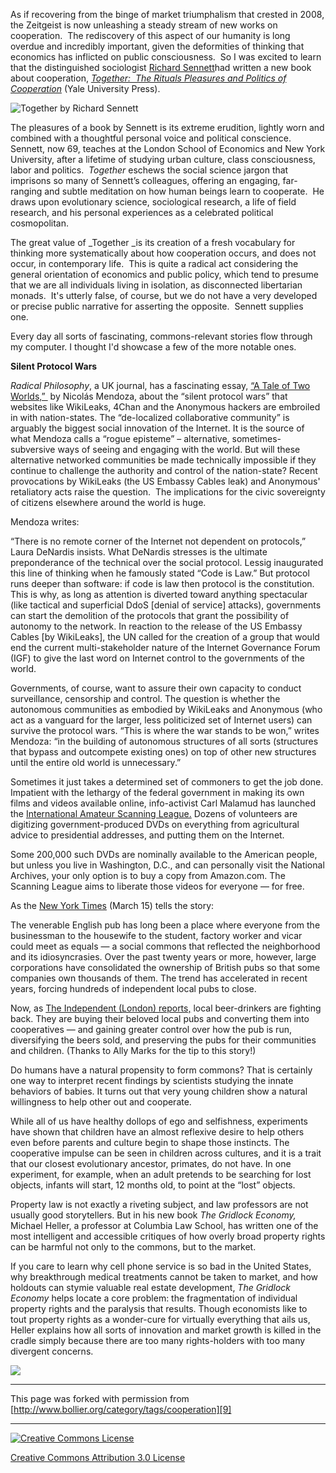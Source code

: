 

As if recovering from the binge of market triumphalism that crested in 2008, 
the Zeitgeist is now unleashing a steady stream of new works on cooperation.  
The rediscovery of this aspect of our humanity is long overdue and incredibly 
important, given the deformities of thinking that economics has inflicted on 
public consciousness.  So I was excited to learn that the distinguished sociologist 
[Richard Sennett][1]had written a new book about cooperation, [_Together:  
The Rituals Pleasures and Politics of Cooperation_][2] (Yale University Press).  

![][3]

The pleasures of a book by Sennett is its extreme erudition, lightly worn and 
combined with a thoughtful personal voice and political conscience.  Sennett, 
now 69, teaches at the London School of Economics and New York University, 
after a lifetime of studying urban culture, class consciousness, labor and 
politics.  _Together_ eschews the social science jargon that imprisons so many 
of Sennett’s colleagues, offering an engaging, far-ranging and subtle meditation 
on how human beings learn to cooperate.  He draws upon evolutionary science, 
sociological research, a life of field research, and his personal experiences 
as a celebrated political cosmopolitan.

The great value of _Together _is its creation of a fresh vocabulary for thinking 
more systematically about how cooperation occurs, and does not occur, in contemporary 
life.  This is quite a radical act considering the general orientation of economics 
and public policy, which tend to presume that we are all individuals living 
in isolation, as disconnected libertarian monads.  It's utterly false, of course, 
but we do not have a very developed or precise public narrative for asserting 
the opposite.  Sennett supplies one.  

Every day all sorts of fascinating, commons-relevant stories flow through my 
computer. I thought I'd showcase a few of the more notable ones. 

**Silent Protocol Wars**

_Radical Philosophy_, a UK journal, has a fascinating essay, [“A Tale of Two 
Worlds,” ][4] by Nicolás Mendoza, about the “silent protocol wars” that websites 
like WikiLeaks, 4Chan and the Anonymous hackers are embroiled in with nation-states. 
The “de-localized collaborative community” is arguably the biggest social innovation 
of the Internet. It is the source of what Mendoza calls a “rogue episteme” 
– alternative, sometimes-subversive ways of seeing and engaging with the world. 
But will these alternative networked communities be made technically impossible 
if they continue to challenge the authority and control of the nation-state? 
Recent provocations by WikiLeaks (the US Embassy Cables leak) and Anonymous' 
retaliatory acts raise the question.  The implications for the civic sovereignty 
of citizens elsewhere around the world is huge.

Mendoza writes: 

“There is no remote corner of the Internet not dependent on protocols,” Laura DeNardis insists. What DeNardis stresses is the ultimate preponderance of the technical over the social protocol. Lessig inaugurated this line of thinking when he famously stated “Code is Law.” But protocol runs deeper than software: if code is law then protocol is the 
constitution. This is why, as long as attention is diverted toward anything 
spectacular (like tactical and superficial DdoS [denial of service] attacks), 
governments can start the demolition of the protocols that grant the possibility 
of autonomy to the network. In reaction to the release of the US Embassy Cables 
[by WikiLeaks], the UN called for the creation of a group that would end the 
current multi-stakeholder nature of the Internet Governance Forum (IGF) to 
give the last word on Internet control to the governments of the world. 

Governments, of course, want to assure their own capacity to conduct surveillance, 
censorship and control. The question is whether the autonomous communities 
as embodied by WikiLeaks and Anonymous (who act as a vanguard for the larger, 
less politicized set of Internet users) can survive the protocol wars. “This 
is where the war stands to be won,” writes Mendoza: “in the building of autonomous 
structures of all sorts (structures that bypass and outcompete existing ones) 
on top of other new structures until the entire old world is unnecessary.” 

Sometimes it just takes a determined set of commoners to get the job done. 
Impatient with the lethargy of the federal government in making its own films 
and videos available online, info-activist Carl Malamud has launched the [International 
Amateur Scanning League.][5] Dozens of volunteers are digitizing government-produced 
DVDs on everything from agricultural advice to presidential addresses, and 
putting them on the Internet.

Some 200,000 such DVDs are nominally available to the American people, but 
unless you live in Washington, D.C., and can personally visit the National 
Archives, your only option is to buy a copy from Amazon.com. The Scanning League 
aims to liberate those videos for everyone — for free.

As the [New York Times][6] (March 15) tells the story:

The venerable English pub has long been a place where everyone from the businessman 
to the housewife to the student, factory worker and vicar could meet as equals 
— a social commons that reflected the neighborhood and its idiosyncrasies. 
Over the past twenty years or more, however, large corporations have consolidated 
the ownership of British pubs so that some companies own thousands of them. 
The trend has accelerated in recent years, forcing hundreds of independent 
local pubs to close.

Now, as [The Independent (London) reports,][7] local beer-drinkers are fighting 
back. They are buying their beloved local pubs and converting them into cooperatives 
— and gaining greater control over how the pub is run, diversifying the beers 
sold, and preserving the pubs for their communities and children. (Thanks to 
Ally Marks for the tip to this story!)

Do humans have a natural propensity to form commons? That is certainly one 
way to interpret recent findings by scientists studying the innate behaviors 
of babies. It turns out that very young children show a natural willingness 
to help other out and cooperate.

While all of us have healthy dollops of ego and selfishness, experiments have 
shown that children have an almost reflexive desire to help others even before 
parents and culture begin to shape those instincts. The cooperative impulse 
can be seen in children across cultures, and it is a trait that our closest 
evolutionary ancestor, primates, do not have. In one experiment, for example, 
when an adult pretends to be searching for lost objects, infants will start, 
12 months old, to point at the “lost” objects.

Property law is not exactly a riveting subject, and law professors are not 
usually good storytellers. But in his new book _The Gridlock Economy,_ Michael 
Heller, a professor at Columbia Law School, has written one of the most intelligent 
and accessible critiques of how overly broad property rights can be harmful 
not only to the commons, but to the market.

If you care to learn why cell phone service is so bad in the United States, 
why breakthrough medical treatments cannot be taken to market, and how holdouts 
can stymie valuable real estate development, _The Gridlock Economy_ helps locate 
a core problem: the fragmentation of individual property rights and the paralysis 
that results. Though economists like to tout property rights as a wonder-cure 
for virtually everything that ails us, Heller explains how all sorts of innovation 
and market growth is killed in the cradle simply because there are too many 
rights-holders with too many divergent concerns.

![][8]

----

This page was forked with permission from [http://www.bollier.org/category/tags/cooperation][9]

----

[![Creative Commons License][10]][11]

[Creative Commons Attribution 3.0 License][11]

[1]: http://www.richardsennett.com/site/SENN/Templates/Home.aspx?pageid=1
[2]: http://yalepress.yale.edu/book.asp?isbn=9780300116335
[3]: http://bollier.org/sites/default/files/resize/u6/Together%20book%20cover-250x378.png (Together by Richard Sennett)
[4]: http://www.radicalphilosophy.com/commentary/a-tale-of-two-worlds-2
[5]: http://radar.oreilly.com/2010/02/international-amateur-scanning.html
[6]: http://www.nytimes.com/2010/03/15/technology/15fedflix.html?scp=1&sq=carl%20malamud&st=cse
[7]: http://www.independent.co.uk/news/uk/this-britain/when-the-locals-bought-their-local-1899545.html
[8]: http://www.bollier.org/sites/default/files/imagecache/large/GEcover.jpg
[9]: http://www.bollier.org/category/tags/cooperation
[10]: /sites/all/themes/bollier/images/88x31.png
[11]: http://creativecommons.org/licenses/by/3.0/us/